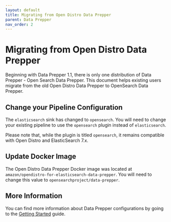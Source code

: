 ```yaml
---
layout: default
title: Migrating from Open Distro Data Prepper
parent: Data Prepper
nav_order: 2
---
```


# Migrating from Open Distro Data Prepper

Beginning with Data Prepper 1.1, there is only one distribution of Data Prepper - Open Search Data Prepper. This document helps existing users migrate from the old Open Distro Data Prepper to OpenSearch Data Prepper.

## Change your Pipeline Configuration

The `elasticsearch` sink has changed to `opensearch`. You will need to change your existing pipeline to use the `opensearch` plugin instead of `elasticsearch`.

Please note that, while the plugin is titled `opensearch`, it remains compatible with Open Distro and ElasticSearch 7.x.

## Update Docker Image

The Open Distro Data Prepper Docker image was located at `amazon/opendistro-for-elasticsearch-data-prepper`. You will need to change this value to `opensearchproject/data-prepper`.

## More Information

You can find more information about Data Prepper configurations by going to the [Getting Started](getting_started.md) guide.